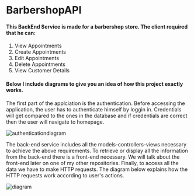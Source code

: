 # BarbershopAPI

#### This BackEnd Service is made for a barbershop store. The client required that he can:

1. View Appointments
2. Create Appointments
3. Edit Appointments
4. Delete Appointments
5. View Customer Details

#### Below I include diagrams to give you an idea of how this project exactly works.

The first part of the applciation is the authentication. Before accessing the application, the user has to authenticate himself by loggin in. Credentials will get compared to the ones in the database and if credentials are correct then the user will navigate to homepage.

![authenticationdiagram](https://user-images.githubusercontent.com/55668398/121593855-a4671680-ca3c-11eb-871a-3946027ca3fb.JPG)


The back-end service includes all the models-controllers-views necessary to achieve the above requirements. To retrieve or display all the information from the back-end there is a front-end necessary. We will talk about the front-end later on one of my other repositories. Finally, 
to access all the data we have to make HTTP requests. The diagram below explains how the HTTP requests work according to user's actions.

![diagram](https://user-images.githubusercontent.com/55668398/121595285-6965e280-ca3e-11eb-91b3-2f0fc6ed0e73.JPG)
